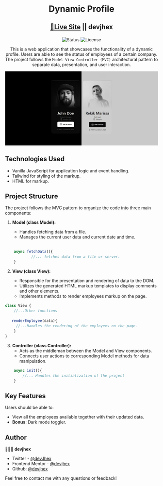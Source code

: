 
<h1 align="center">
Dynamic Profile
</h1>


<div align="center">

<h2>

[🚀Live Site](https://devjhex-dynamic-profile-javascript.netlify.app/) || devjhex

</h2>
</div>

<!-- Badges -->
<div align="center">
    <img src="https://img.shields.io/badge/Status-Completed-success?style=flat" alt="Status"/>

<!-- License -->
<img src="https://img.shields.io/badge/License-MIT-blue?style=flat" alt="License" />

</div>

<p align="center">
This is a web application that showcases the functionality of a dynamic profile. Users are able to see the status of employees of a certain company. The project follows the <code>Model-View-Controller (MVC)</code> architectural pattern to separate data, presentation, and user interaction.
</p>

<!-- Screenshots -->
<a align="center">

![Screenshot](./screenshots/darkLightMode.jpg)

</a>

## Technologies Used

- Vanilla JavaScript for application logic and event handling.
- Tailwind for styling of the markup.
- HTML for markup.

## Project Structure

The project follows the MVC pattern to organize the code into three main components:

1. **Model (class Model):**

   - Handles fetching data from a file.
   - Manages the current user data and current date and time.

```javascript

    async fetchData(){
            //... fetches data from a file or server.
    }

```

2. **View (class View):**

   - Responsible for the presentation and rendering of data to the DOM.
   - Utilizes the generated HTML markup templates to display comments and other elements.
   - Implements methods to render employees markup on the page.

```javascript
class View {
    //...Other functions

   renderEmployee(data){
     //...Handles the rendering of the employees on the page.
    }
}
```

3. **Controller (class Controller):**
   - Acts as the middleman between the Model and View components.
   - Connects user actions to corresponding Model methods for data manipulation.

```javascript
    async init(){
        //... Handles the initialization of the project
    }
```

## Key Features

Users should be able to:
- View all the employees available together with their updated data.
- **Bonus**: Dark mode toggler.

## Author

<b>👱🏿‍♂️ devjhex</b>

- Twitter - [@devJhex](https://www.twitter.com/devJhex)
- Frontend Mentor - [@devjhex](https://www.frontendmentor.io/profile/devjhex)
- Github: [@devjhex](https://github.com/devjhex)

Feel free to contact me with any questions or feedback!

<!-- 
## License

This project is licensed under the [MIT](https://github.com/CodePapa360/Interactive-comments-section/blob/main/LICENSE.md) License - see the LICENSE file for details.
 -->